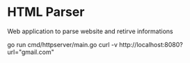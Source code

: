 # HTML Parser
Web application to parse website and retirve informations

go run cmd/httpserver/main.go
curl -v http://localhost:8080?url="gmail.com"
